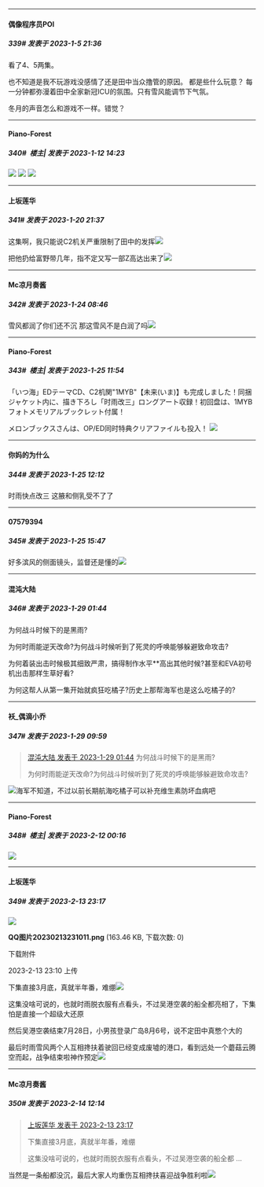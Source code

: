 

*****

####  偶像程序员POI  
##### 339#       发表于 2023-1-5 21:36

看了4、5两集。

也不知道是我不玩游戏没感情了还是田中当众撸管的原因。 都是些什么玩意？ 每一分钟都弥漫着田中全家新冠ICU的氛围。只有雪风能调节下气氛。

冬月的声音怎么和游戏不一样。错觉？

*****

####  Piano-Forest  
##### 340#         楼主| 发表于 2023-1-12 14:23

<img src="https://p.sda1.dev/9/7e6e4fb7436102d541ec5cf000b4f05d/yande.re 1045476 kantai_collection miki_mai seifuku yahagi__kancolle_.jpg" referrerpolicy="no-referrer">
<img src="https://p.sda1.dev/9/2321ab0c6e28102aef7a74b40c9f76a8/yande.re 1049260 kantai_collection miki_mai seifuku shigure__kancolle_ yukikaze__kancolle_.jpg" referrerpolicy="no-referrer">
<img src="https://p.sda1.dev/9/2a2439a2ac81d5567ea4568bfe30268f/yande.re 1050535 kantai_collection michishio__kancolle_ noumi_chika seifuku shigure__kancolle_.jpg" referrerpolicy="no-referrer">

*****

####  上坂莲华  
##### 341#       发表于 2023-1-20 21:37

这集啊，我只能说C2机关严重限制了田中的发挥<img src="https://static.saraba1st.com/image/smiley/face2017/066.png" referrerpolicy="no-referrer">

把他扔给富野带几年，指不定又写一部Z高达出来了<img src="https://static.saraba1st.com/image/smiley/face2017/066.png" referrerpolicy="no-referrer">



*****

####  Mc凉月奏酱  
##### 342#       发表于 2023-1-24 08:46

雪风都润了你们还不沉 那这雪风不是白润了吗<img src="https://static.saraba1st.com/image/smiley/face2017/065.png" referrerpolicy="no-referrer">



*****

####  Piano-Forest  
##### 343#         楼主| 发表于 2023-1-25 11:54

「いつ海」EDテーマCD、C2机関"1MYB"【未来(いま)】も完成しました！同捆ジャケット内に、描き下ろし「时雨改三」ロングアート収録！初回盘は、1MYBフォトメモリアルブックレット付属！

メロンブックスさんは、OP/ED同时特典クリアファイルも投入！
<img src="https://p.sda1.dev/9/8327e634331df56191b83b86ed21beb9/20230125_115422.jpg" referrerpolicy="no-referrer">



*****

####  你妈的为什么  
##### 344#       发表于 2023-1-25 12:12

时雨快点改三 这腋和侧乳受不了了



*****

####  07579394  
##### 345#       发表于 2023-1-25 15:47

好多滨风的侧面镜头，监督还是懂的<img src="https://static.saraba1st.com/image/smiley/face2017/077.png" referrerpolicy="no-referrer">

*****

####  混沌大陆  
##### 346#       发表于 2023-1-29 01:44

为何战斗时候下的是黑雨?

为何时雨能逆天改命?为何战斗时候听到了死灵的呼唤能够躲避致命攻击?

为何着装出击时候极其细致严肃，搞得制作水平**高出其他时候?甚至和EVA初号机出击那样生草好看?

为何这帮人从第一集开始就疯狂吃橘子?历史上那帮海军也是这么吃橘子的?


*****

####  袄_偶滴小乔  
##### 347#       发表于 2023-1-29 09:59

<blockquote><a href="httphttps://bbs.saraba1st.com/2b/forum.php?mod=redirect&amp;goto=findpost&amp;pid=59524078&amp;ptid=2009074" target="_blank">混沌大陆 发表于 2023-1-29 01:44</a>
为何战斗时候下的是黑雨?

为何时雨能逆天改命?为何战斗时候听到了死灵的呼唤能够躲避致命攻击?</blockquote>
<img src="https://static.saraba1st.com/image/smiley/face2017/009.gif" referrerpolicy="no-referrer">海军不知道，不过以前长期航海吃橘子可以补充维生素防坏血病吧

*****

####  Piano-Forest  
##### 348#         楼主| 发表于 2023-2-12 00:16

<img src="https://p.sda1.dev/9/12bc9b1656bb9414efa94f98d50bfbf2/yande.re 1062080 kantai_collection masaki_nako swimsuits yahagi__kancolle_ yamato__kancolle_.jpg" referrerpolicy="no-referrer">


*****

####  上坂莲华  
##### 349#       发表于 2023-2-13 23:17

<img src="https://img.saraba1st.com/forum/202302/13/231022bdbl4bs5udbpbolj.png" referrerpolicy="no-referrer">

<strong>QQ图片20230213231011.png</strong> (163.46 KB, 下载次数: 0)

下载附件

2023-2-13 23:10 上传

下集直接3月底，真就半年番，难绷<img src="https://static.saraba1st.com/image/smiley/face2017/047.png" referrerpolicy="no-referrer">

这集没啥可说的，也就时雨脱衣服有点看头，不过吴港空袭的船全都亮相了，下集怕是直接一个超级大还原

然后吴港空袭结束7月28日，小男孩登录广岛8月6号，说不定田中真憋个大的

最后时雨雪风两个人互相搀扶着驶回已经变成废墟的港口，看到远处一个蘑菇云腾空而起，战争结束啦神作预定<img src="https://static.saraba1st.com/image/smiley/face2017/047.png" referrerpolicy="no-referrer">


*****

####  Mc凉月奏酱  
##### 350#       发表于 2023-2-14 12:14

<blockquote><a href="httphttps://bbs.saraba1st.com/2b/forum.php?mod=redirect&amp;goto=findpost&amp;pid=59734092&amp;ptid=2009074" target="_blank">上坂莲华 发表于 2023-2-13 23:17</a>

下集直接3月底，真就半年番，难绷

这集没啥可说的，也就时雨脱衣服有点看头，不过吴港空袭的船全都 ...</blockquote>
当然是一条船都没沉，最后大家人均重伤互相搀扶喜迎战争胜利啦<img src="https://static.saraba1st.com/image/smiley/face2017/067.png" referrerpolicy="no-referrer">

